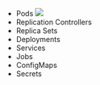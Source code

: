 - Pods
![](https://raw.githubusercontent.com/kubernetes/kubernetes.github.io/master/images/docs/pod.svg)
- Replication Controllers 
- Replica Sets
- Deployments
- Services 
- Jobs
- ConfigMaps
- Secrets
